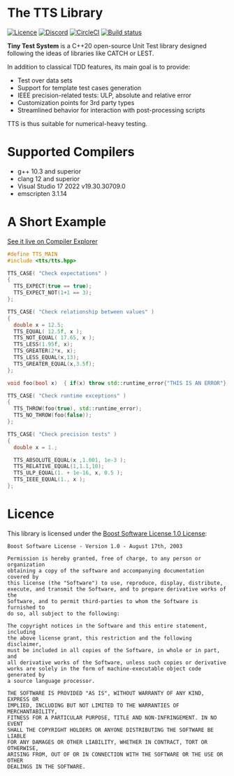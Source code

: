 # The TTS Library

[![Licence](https://img.shields.io/github/license/jfalcou/tts?style=plastic)](https://img.shields.io/github/license/jfalcou/tts?style=plastic)
[![Discord](https://img.shields.io/discord/692734675726237696?style=plastic)](https://discord.com/channels/692734675726237696/692735300522344468)
[![CircleCI](https://circleci.com/gh/jfalcou/tts.svg?style=svg&circle-token=8482adcf5f6785a67d19cf73b6fd4959d53e0e25)](https://circleci.com/gh/jfalcou/tts)
[![Build status](https://ci.appveyor.com/api/projects/status/020yd3e6dwhu4dae/branch/master?svg=true)](https://ci.appveyor.com/project/jfalcou/tts/branch/master)

**Tiny Test System** is a C++20 open-source Unit Test library designed following the ideas of
libraries like CATCH or LEST.

In addition to classical TDD features, its main goal is to provide:

- Test over data sets
- Support for template test cases generation
- IEEE precision-related tests: ULP, absolute and relative error
- Customization points for 3rd party types
- Streamlined behavior for interaction with post-processing scripts

TTS is thus suitable for numerical-heavy testing.

# Supported Compilers
  * g++ 10.3 and superior
  * clang 12 and superior
  * Visual Studio 17 2022 v19.30.30709.0
  * emscripten 3.1.14

# A Short Example

[See it live on Compiler Explorer](https://godbolt.org/z/cM5sxMxjo)

~~~~~~~~~~~~~~~~~~~~~~~~~~~~~~~~~~~~~~~~ c++
#define TTS_MAIN
#include <tts/tts.hpp>

TTS_CASE( "Check expectations" )
{
  TTS_EXPECT(true == true);
  TTS_EXPECT_NOT(1+1 == 3);
};

TTS_CASE( "Check relationship between values" )
{
  double x = 12.5;
  TTS_EQUAL( 12.5f, x );
  TTS_NOT_EQUAL( 17.65, x );
  TTS_LESS(1.95f, x);
  TTS_GREATER(2*x, x);
  TTS_LESS_EQUAL(x,13);
  TTS_GREATER_EQUAL(x,3.5f);
};

void foo(bool x)  { if(x) throw std::runtime_error{"THIS IS AN ERROR"}; }

TTS_CASE( "Check runtime exceptions" )
{
  TTS_THROW(foo(true), std::runtime_error);
  TTS_NO_THROW(foo(false));
};

TTS_CASE( "Check precision tests" )
{
  double x = 1.;

  TTS_ABSOLUTE_EQUAL(x ,1.001, 1e-3 );
  TTS_RELATIVE_EQUAL(1,1.1,10);
  TTS_ULP_EQUAL(1. + 1e-16, x, 0.5 );
  TTS_IEEE_EQUAL(1., x );
};
~~~~~~~~~~~~~~~~~~~~~~~~~~~~~~~~~~~~~~~~

# Licence


This library is licensed under the [Boost Software License 1.0 License](https://spdx.org/licenses/BSL-1.0.html):

~~~~~~~~~~~~~~~~~~~~~~~~~~~~~~~~~~~~~~~~~~~~~~~~~~ none
Boost Software License - Version 1.0 - August 17th, 2003

Permission is hereby granted, free of charge, to any person or organization
obtaining a copy of the software and accompanying documentation covered by
this license (the "Software") to use, reproduce, display, distribute,
execute, and transmit the Software, and to prepare derivative works of the
Software, and to permit third-parties to whom the Software is furnished to
do so, all subject to the following:

The copyright notices in the Software and this entire statement, including
the above license grant, this restriction and the following disclaimer,
must be included in all copies of the Software, in whole or in part, and
all derivative works of the Software, unless such copies or derivative
works are solely in the form of machine-executable object code generated by
a source language processor.

THE SOFTWARE IS PROVIDED "AS IS", WITHOUT WARRANTY OF ANY KIND, EXPRESS OR
IMPLIED, INCLUDING BUT NOT LIMITED TO THE WARRANTIES OF MERCHANTABILITY,
FITNESS FOR A PARTICULAR PURPOSE, TITLE AND NON-INFRINGEMENT. IN NO EVENT
SHALL THE COPYRIGHT HOLDERS OR ANYONE DISTRIBUTING THE SOFTWARE BE LIABLE
FOR ANY DAMAGES OR OTHER LIABILITY, WHETHER IN CONTRACT, TORT OR OTHERWISE,
ARISING FROM, OUT OF OR IN CONNECTION WITH THE SOFTWARE OR THE USE OR OTHER
DEALINGS IN THE SOFTWARE.
~~~~~~~~~~~~~~~~~~~~~~~~~~~~~~~~~~~~~~~~~~~~~~~~~~
